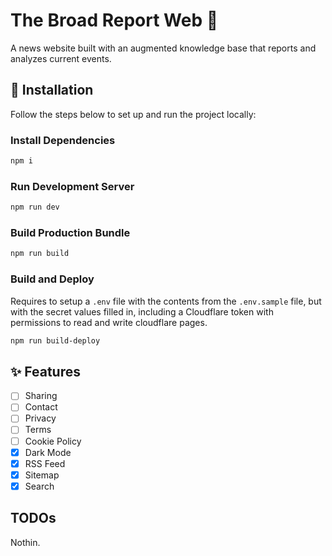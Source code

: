 # The Broad Report Web 📰

A news website built with an augmented knowledge base that reports and analyzes current events.

## 🚀 Installation

Follow the steps below to set up and run the project locally:

### Install Dependencies

```bash
npm i
```

### Run Development Server

```bash
npm run dev
```

### Build Production Bundle

```bash
npm run build
```

### Build and Deploy

Requires to setup a `.env` file with the contents from the `.env.sample` file, but with the secret values filled in, 
including a Cloudflare token with permissions to read and write cloudflare pages.

```bash
npm run build-deploy
```

## ✨ Features

- [ ] Sharing
- [ ] Contact
- [ ] Privacy
- [ ] Terms
- [ ] Cookie Policy
- [x] Dark Mode
- [x] RSS Feed
- [x] Sitemap
- [x] Search

## TODOs

Nothin.